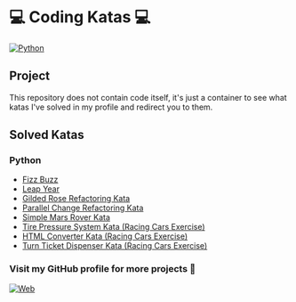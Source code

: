 # 💻 Coding Katas 💻

[![Python](https://img.shields.io/badge/Python-3.11+-yellow?style=for-the-badge&logo=python&logoColor=white&labelColor=101010)](https://python.org)

## Project

This repository does not contain code itself, it's just a container to see what katas I've solved in my profile and redirect you to them.

## Solved Katas

### Python

- [Fizz Buzz](https://github.com/dimanu-py/fizz-buzz-kata)
- [Leap Year](https://github.com/dimanu-py/leap-year-kata)
- [Gilded Rose Refactoring Kata](https://github.com/dimanu-py/gilded-rose-kata)
- [Parallel Change Refactoring Kata](https://github.com/dimanu-py/parallel-change-kata)
- [Simple Mars Rover Kata](https://github.com/dimanu-py/simple-mars-rover-kata)
- [Tire Pressure System Kata (Racing Cars Exercise)](https://github.com/dimanu-py/tire-pressure-kata)
- [HTML Converter Kata (Racing Cars Exercise)](https://github.com/dimanu-py/html-converter-kata)
- [Turn Ticket Dispenser Kata (Racing Cars Exercise)](https://github.com/dimanu-py/ticket-turn-kata)

### Visit my GitHub profile for more projects 🚀

[![Web](https://img.shields.io/badge/GitHub-Dimanu.py-14a1f0?style=for-the-badge&logo=github&logoColor=white&labelColor=101010)](https://github.com/dimanu-py)
